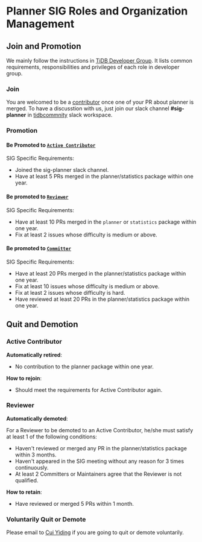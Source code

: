 # Planner SIG Roles and Organization Management

## Join and Promotion

We mainly follow the instructions in [TiDB Developer Group](../../architecture/README.md#tidb-developer-group).
It lists common requirements, responsibilities and privileges of each role in developer group.

### Join

You are welcomed to be a [contributor](../../architecture/README.md#contributor) once one of your PR about planner is merged.
To have a discusstion with us, just join our slack channel **#sig-planner** in [tidbcommnity](https://pingcap.com/tidbslack) slack workspace.

### Promotion

#### Be Promoted to [`Active Contributor`](../../architecture/README.md#active-contributor)

SIG Specific Requirements:

* Joined the sig-planner slack channel.
* Have at least 5 PRs merged in the planner/statistics package within one year.

#### Be promoted to [`Reviewer`](../../architecture/README.md#reviewer)

SIG Specific Requirements:

* Have at least 10 PRs merged in the `planner` or `statistics` package within one year.
* Fix at least 2 issues whose difficulty is medium or above.

#### Be promoted to [`Committer`](../../architecture/README.md#committer)

SIG Specific Requirements:

* Have at least 20 PRs merged in the planner/statistics package within one year.
* Fix at least 10 issues whose difficulty is medium or above.
* Fix at least 2 issues whose difficulty is hard.
* Have reviewed at least 20 PRs in the planner/statistics package within one year.

## Quit and Demotion

### Active Contributor

**Automatically retired**:

* No contribution to the planner package within one year.

**How to rejoin**:

* Should meet the requirements for Active Contributor again.

### Reviewer

**Automatically demoted**:

For a Reviewer to be demoted to an Active Contributor, he/she must satisfy at
least 1 of the following conditions:

* Haven't reviewed or merged any PR in the planner/statistics package within 3 months.
* Haven't appeared in the SIG meeting without any reason for 3 times continuously.
* At least 2 Committers or Maintainers agree that the Reviewer is not qualified.

**How to retain**:

* Have reviewed or merged 5 PRs within 1 month.

### Voluntarily Quit or Demote

Please email to [Cui Yiding](mailto:cuiyiding@pingcap.com) if you are
going to quit or demote voluntarily.
